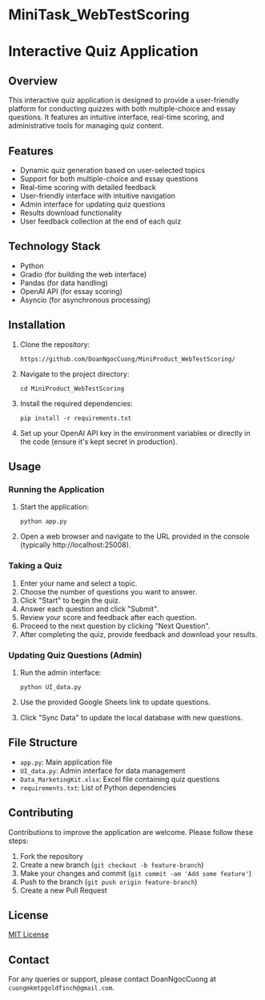 # MiniTask_WebTestScoring

# Interactive Quiz Application

## Overview

This interactive quiz application is designed to provide a user-friendly platform for conducting quizzes with both multiple-choice and essay questions. It features an intuitive interface, real-time scoring, and administrative tools for managing quiz content.

## Features

- Dynamic quiz generation based on user-selected topics
- Support for both multiple-choice and essay questions
- Real-time scoring with detailed feedback
- User-friendly interface with intuitive navigation
- Admin interface for updating quiz questions
- Results download functionality
- User feedback collection at the end of each quiz

## Technology Stack

- Python
- Gradio (for building the web interface)
- Pandas (for data handling)
- OpenAI API (for essay scoring)
- Asyncio (for asynchronous processing)

## Installation

1. Clone the repository:
   ```
   https://github.com/DoanNgocCuong/MiniProduct_WebTestScoring/
   ```

2. Navigate to the project directory:
   ```
   cd MiniProduct_WebTestScoring
   ```

3. Install the required dependencies:
   ```
   pip install -r requirements.txt
   ```

4. Set up your OpenAI API key in the environment variables or directly in the code (ensure it's kept secret in production).

## Usage

### Running the Application

1. Start the application:
   ```
   python app.py
   ```

2. Open a web browser and navigate to the URL provided in the console (typically http://localhost:25008).

### Taking a Quiz

1. Enter your name and select a topic.
2. Choose the number of questions you want to answer.
3. Click "Start" to begin the quiz.
4. Answer each question and click "Submit".
5. Review your score and feedback after each question.
6. Proceed to the next question by clicking "Next Question".
7. After completing the quiz, provide feedback and download your results.

### Updating Quiz Questions (Admin)

1. Run the admin interface:
   ```
   python UI_data.py
   ```

2. Use the provided Google Sheets link to update questions.
3. Click "Sync Data" to update the local database with new questions.

## File Structure

- `app.py`: Main application file
- `UI_data.py`: Admin interface for data management
- `Data_MarketingKit.xlsx`: Excel file containing quiz questions
- `requirements.txt`: List of Python dependencies

## Contributing

Contributions to improve the application are welcome. Please follow these steps:

1. Fork the repository
2. Create a new branch (`git checkout -b feature-branch`)
3. Make your changes and commit (`git commit -am 'Add some feature'`)
4. Push to the branch (`git push origin feature-branch`)
5. Create a new Pull Request

## License

[MIT License](LICENSE)

## Contact

For any queries or support, please contact DoanNgocCuong at `cuongmkmtpgoldfinch@gmail.com`.
